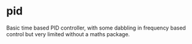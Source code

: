 # pid
Basic time based PID controller, with some dabbling in frequency based control but very limited without a maths package.

